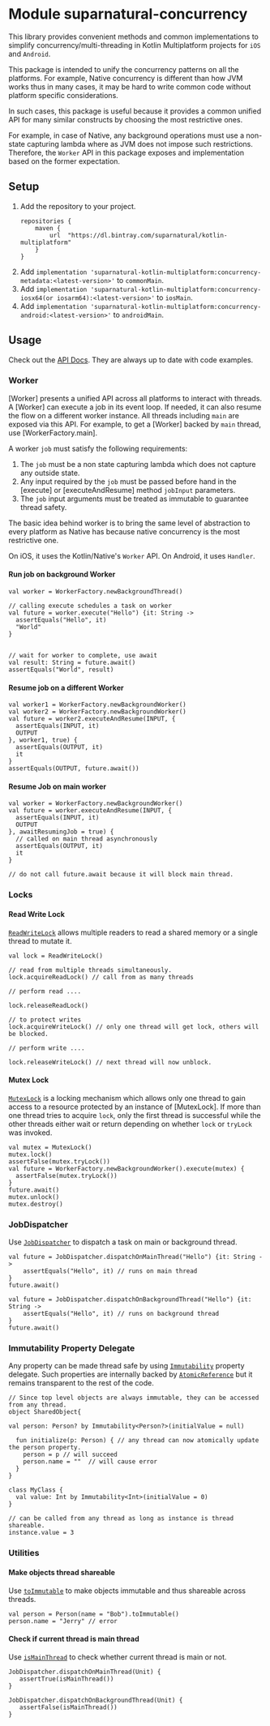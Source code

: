 # Module suparnatural-concurrency

This library provides convenient methods and common implementations to simplify
concurrency/multi-threading in Kotlin Multiplatform projects for `iOS` and `Android`.

This package is intended to unify the concurrency patterns on all the platforms.
For example, Native concurrency is different than how JVM works thus in many
cases, it may be hard to write common code without platform specific considerations.

In such cases, this package is useful because it provides a common unified API
for many similar constructs by choosing the most restrictive ones.

For example, in case of Native, any background operations must use a non-state
capturing lambda where as JVM does not impose such restrictions. Therefore,
the `Worker` API in this package exposes and implementation based on the former expectation.

## Setup

1. Add the repository to your project.
    ```
    repositories {
        maven {
            url  "https://dl.bintray.com/suparnatural/kotlin-multiplatform"
        }
    }
    ```
2. Add `implementation 'suparnatural-kotlin-multiplatform:concurrency-metadata:<latest-version>'` to `commonMain`.
3. Add `implementation 'suparnatural-kotlin-multiplatform:concurrency-iosx64(or iosarm64):<latest-version>'` to `iosMain`.
4. Add `implementation 'suparnatural-kotlin-multiplatform:concurrency-android:<latest-version>'` to `androidMain`.


## Usage

Check out the [API Docs](https://suparngp.github.io/kotlin-multiplatform-projects/concurrency/docs/suparnatural-concurrency/index.html).
They are always up to date with code examples.

### Worker

[Worker] presents a unified API across all platforms to interact with threads.
A [Worker] can execute a job in its event loop. If needed, it can also resume the
flow on a different worker instance. All threads including `main` are exposed
via this API. For example, to get a [Worker] backed by `main` thread, use
[WorkerFactory.main].

A worker `job` must satisfy the following requirements:
1. The `job` must be a non state capturing lambda which does not capture any outside state.
2. Any input required by the `job` must be passed before hand in the [execute] or [executeAndResume] method
`jobInput` parameters.
3. The `job` input arguments must be treated as immutable to guarantee thread safety.

The basic idea behind worker is to bring the same level of abstraction to every platform as Native has
because native concurrency is the most restrictive one.

On iOS, it uses the Kotlin/Native's `Worker` API.
On Android, it uses `Handler`.

#### Run job on background Worker

```
val worker = WorkerFactory.newBackgroundThread()

// calling execute schedules a task on worker
val future = worker.execute("Hello") {it: String ->
  assertEquals("Hello", it)
  "World"
}


// wait for worker to complete, use await
val result: String = future.await()
assertEquals("World", result)
```

#### Resume job on a different Worker

```
val worker1 = WorkerFactory.newBackgroundWorker()
val worker2 = WorkerFactory.newBackgroundWorker()
val future = worker2.executeAndResume(INPUT, {
  assertEquals(INPUT, it)
  OUTPUT
}, worker1, true) {
  assertEquals(OUTPUT, it)
  it
}
assertEquals(OUTPUT, future.await())
```

#### Resume Job on main worker

```
val worker = WorkerFactory.newBackgroundWorker()
val future = worker.executeAndResume(INPUT, {
  assertEquals(INPUT, it)
  OUTPUT
}, awaitResumingJob = true) {
  // called on main thread asynchronously
  assertEquals(OUTPUT, it)
  it
}

// do not call future.await because it will block main thread.
```

### Locks


#### Read Write Lock
[`ReadWriteLock`](https://suparngp.github.io/kotlin-multiplatform-projects/concurrency/docs/suparnatural-concurrency/com.suparnatural.core.concurrency/-read-write-lock/index.html) allows multiple readers to read a shared memory or a single thread to mutate it.

```
val lock = ReadWriteLock()

// read from multiple threads simultaneously.
lock.acquireReadLock() // call from as many threads

// perform read ....

lock.releaseReadLock()

// to protect writes
lock.acquireWriteLock() // only one thread will get lock, others will be blocked.

// perform write ....

lock.releaseWriteLock() // next thread will now unblock.
```

#### Mutex Lock

[`MutexLock`](https://suparngp.github.io/kotlin-multiplatform-projects/concurrency/docs/concurrency/com.suparnatural.core.concurrency/-mutex/index.html) is a locking mechanism which allows only one thread to gain access to a resource protected by an instance of [MutexLock]. If more than one thread tries to acquire `lock`, only the first thread is successful while the other threads either wait or return depending on whether `lock` or `tryLock` was invoked.

```
val mutex = MutexLock()
mutex.lock()
assertFalse(mutex.tryLock())
val future = WorkerFactory.newBackgroundWorker().execute(mutex) {
  assertFalse(mutex.tryLock())
}
future.await()
mutex.unlock()
mutex.destroy()
```

### JobDispatcher
Use [`JobDispatcher`](https://suparngp.github.io/kotlin-multiplatform-projects/concurrency/docs/suparnatural-concurrency/com.suparnatural.core.concurrency/-job-dispatcher/index.html) to dispatch a task on main or background thread.

```
val future = JobDispatcher.dispatchOnMainThread("Hello") {it: String ->
    assertEquals("Hello", it) // runs on main thread
}
future.await()

val future = JobDispatcher.dispatchOnBackgroundThread("Hello") {it: String ->
    assertEquals("Hello", it) // runs on background thread
}
future.await()
```

### Immutability Property Delegate
Any property can be made thread safe by using [`Immutability`](https://suparngp.github.io/kotlin-multiplatform-projects/concurrency/docs/suparnatural-concurrency/com.suparnatural.core.concurrency/-immutability/index.html) property delegate.
Such properties are internally backed by [`AtomicReference`](https://suparngp.github.io/kotlin-multiplatform-projects/concurrency/docs/suparnatural-concurrency/com.suparnatural.core.concurrency/-atomic-reference/index.html) but it remains transparent to the rest of the code.

```
// Since top level objects are always immutable, they can be accessed from any thread.
object SharedObject{

val person: Person? by Immutability<Person?>(initialValue = null)

  fun initialize(p: Person) { // any thread can now atomically update the person property.
    person = p // will succeed
    person.name = ""  // will cause error
  }
}

class MyClass {
  val value: Int by Immutability<Int>(initialValue = 0)
}

// can be called from any thread as long as instance is thread shareable.
instance.value = 3
```

### Utilities

#### Make objects thread shareable

Use [`toImmutable`](https://suparngp.github.io/kotlin-multiplatform-projects/concurrency/docs/suparnatural-concurrency/com.suparnatural.core.concurrency/to-immutable.html) to make objects immutable and thus shareable across threads.

```
val person = Person(name = "Bob").toImmutable()
person.name = "Jerry" // error
```

#### Check if current thread is main thread

Use [`isMainThread`]() to check whether current thread is main or not.

```
JobDispatcher.dispatchOnMainThread(Unit) {
   assertTrue(isMainThread())
}

JobDispatcher.dispatchOnBackgroundThread(Unit) {
   assertFalse(isMainThread())
}
```
